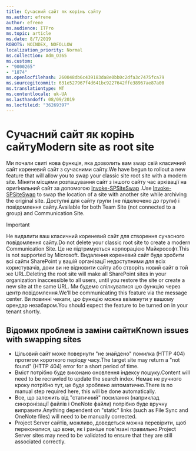 ```yaml
---
title: Сучасний сайт як корінь сайту
ms.author: efrene
author: efrene
ms.audience: ITPro
ms.topic: article
ms.date: 8/7/2019
ROBOTS: NOINDEX, NOFOLLOW
localization_priority: Normal
ms.collection: Adm_O365
ms.custom:
- "9000265"
- "1874"
ms.openlocfilehash: 260048db6c439183da8e0bb0c2dfa3c7475fca79
ms.sourcegitcommit: 631e527967f4d641bc9227642ffe38967ae87a00
ms.translationtype: MT
ms.contentlocale: uk-UA
ms.lasthandoff: 08/09/2019
ms.locfileid: "36269397"
---
```

# <a name="modern-site-as-root-site"></a><span data-ttu-id="473aa-102">Сучасний сайт як корінь сайту</span><span class="sxs-lookup"><span data-stu-id="473aa-102">Modern site as root site</span></span>

<span data-ttu-id="473aa-103">Ми почали свиті нова функція, яка дозволить вам swap свій класичний сайт кореневий сайт з сучасними сайту.</span><span class="sxs-lookup"><span data-stu-id="473aa-103">We have begun to rollout a new feature that will allow you to swap your classic site root site with a modern site.</span></span> <span data-ttu-id="473aa-104">Міняти місцями розташування сайт з іншого сайту час архівації на оригінальний сайт за допомогою [Invoke-SPSiteSwap](https://docs.microsoft.com/powershell/module/sharepoint-online/invoke-spositeswap?view=sharepoint-ps) .</span><span class="sxs-lookup"><span data-stu-id="473aa-104">Use [Invoke-SPSiteSwap](https://docs.microsoft.com/powershell/module/sharepoint-online/invoke-spositeswap?view=sharepoint-ps) to swap the location of a site with another site while archiving the original site.</span></span> <span data-ttu-id="473aa-105">Доступні для сайту групи (не підключено до групи) і повідомлення сайту.</span><span class="sxs-lookup"><span data-stu-id="473aa-105">Available for both Team Site (not connected to a group) and Communication Site.</span></span> 

>[!Important]
> <span data-ttu-id="473aa-106">Не видалити ваш класичний кореневий сайт для створення сучасного повідомлення сайту.</span><span class="sxs-lookup"><span data-stu-id="473aa-106">Do not delete your classic root site to create a modern Communication Site.</span></span> <span data-ttu-id="473aa-107">Це не підтримується корпорацією Майкрософт.</span><span class="sxs-lookup"><span data-stu-id="473aa-107">This is not supported by Microsoft.</span></span> <span data-ttu-id="473aa-108">Видалення кореневий сайт буде зробити всі сайти SharePoint у вашій організації недоступними для всіх користувачів, доки ви не відновити сайту або створіть новий сайт в той же URL.</span><span class="sxs-lookup"><span data-stu-id="473aa-108">Deleting the root site will make all SharePoint sites in your organization inaccessible to all users, until you restore the site or create a new site at the same URL.</span></span> <span data-ttu-id="473aa-109">Ми будемо спілкуватися цю функцію через центр повідомлення.</span><span class="sxs-lookup"><span data-stu-id="473aa-109">We’ll be communicating this feature via the message center.</span></span> <span data-ttu-id="473aa-110">Ви повинні чекати, цю функцію можна ввімкнути у вашому орендар незабаром.</span><span class="sxs-lookup"><span data-stu-id="473aa-110">You should expect the feature to be turned on in your tenant shortly.</span></span>

## <a name="known-issues-with-swapping-sites"></a><span data-ttu-id="473aa-111">Відомих проблем із заміни сайти</span><span class="sxs-lookup"><span data-stu-id="473aa-111">Known issues with swapping sites</span></span>
- <span data-ttu-id="473aa-112">Цільовий сайт може повернути "не знайдено" помилка (HTTP 404) протягом короткого періоду часу.</span><span class="sxs-lookup"><span data-stu-id="473aa-112">The target site may return a "not found" (HTTP 404) error for a short period of time.</span></span>
- <span data-ttu-id="473aa-113">Вміст потрібно буде виконано оновлення індексу пошуку.</span><span class="sxs-lookup"><span data-stu-id="473aa-113">Content will need to be recrawled to update the search index.</span></span> <span data-ttu-id="473aa-114">Немає не ручного кроку потрібно тут, це буде зроблено автоматично.</span><span class="sxs-lookup"><span data-stu-id="473aa-114">There is no manual step required here, this will be done automatically.</span></span>
- <span data-ttu-id="473aa-115">Все, що залежить від "статичний" посилання (наприклад синхронізації файлів і OneNote файли) потрібно буде вручну виправити.</span><span class="sxs-lookup"><span data-stu-id="473aa-115">Anything dependent on "static" links (such as File Sync and OneNote files) will need to be manually corrected.</span></span>
- <span data-ttu-id="473aa-116">Project Server сайтів, можливо, доведеться можна перевірити, щоб переконатися, що вони, як і раніше пов'язані правильно.</span><span class="sxs-lookup"><span data-stu-id="473aa-116">Project Server sites may need to be validated to ensure that they are still associated correctly.</span></span> 
